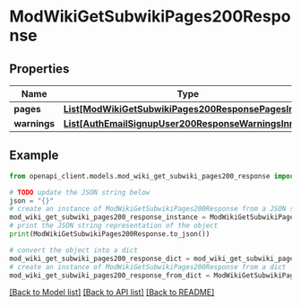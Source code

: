 # ModWikiGetSubwikiPages200Response


## Properties

Name | Type | Description | Notes
------------ | ------------- | ------------- | -------------
**pages** | [**List[ModWikiGetSubwikiPages200ResponsePagesInner]**](ModWikiGetSubwikiPages200ResponsePagesInner.md) |  | 
**warnings** | [**List[AuthEmailSignupUser200ResponseWarningsInner]**](AuthEmailSignupUser200ResponseWarningsInner.md) |  | [optional] 

## Example

```python
from openapi_client.models.mod_wiki_get_subwiki_pages200_response import ModWikiGetSubwikiPages200Response

# TODO update the JSON string below
json = "{}"
# create an instance of ModWikiGetSubwikiPages200Response from a JSON string
mod_wiki_get_subwiki_pages200_response_instance = ModWikiGetSubwikiPages200Response.from_json(json)
# print the JSON string representation of the object
print(ModWikiGetSubwikiPages200Response.to_json())

# convert the object into a dict
mod_wiki_get_subwiki_pages200_response_dict = mod_wiki_get_subwiki_pages200_response_instance.to_dict()
# create an instance of ModWikiGetSubwikiPages200Response from a dict
mod_wiki_get_subwiki_pages200_response_from_dict = ModWikiGetSubwikiPages200Response.from_dict(mod_wiki_get_subwiki_pages200_response_dict)
```
[[Back to Model list]](../README.md#documentation-for-models) [[Back to API list]](../README.md#documentation-for-api-endpoints) [[Back to README]](../README.md)


